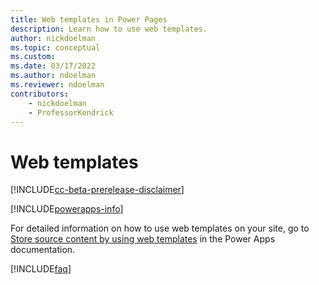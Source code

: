 ```yaml
---
title: Web templates in Power Pages
description: Learn how to use web templates.
author: nickdoelman
ms.topic: conceptual
ms.custom: 
ms.date: 03/17/2022
ms.author: ndoelman
ms.reviewer: ndoelman
contributors:
    - nickdoelman
    - ProfessorKendrick
---
```


# Web templates

[!INCLUDE[cc-beta-prerelease-disclaimer](../includes/cc-beta-prerelease-disclaimer.md)]

[!INCLUDE[powerapps-info](../includes/cc-powerapps-info.md)]

For detailed information on how to use web templates on your site, go to [Store source content by using web templates](/powerapps/maker/portals/liquid/store-content-web-templates) in the Power Apps documentation.

[!INCLUDE[faq](../includes/cc-faqs.md)]